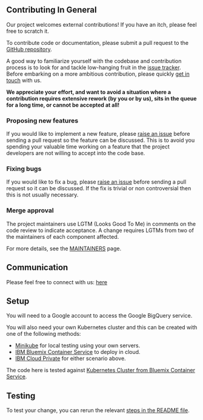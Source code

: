 ## Contributing In General

Our project welcomes external contributions! If you have an itch, please
feel free to scratch it.

To contribute code or documentation, please submit a pull request to the [GitHub
repository](https://github.com/IBM/tensorflow-kubernetes-art-classification).

A good way to familiarize yourself with the codebase and contribution process is
to look for and tackle low-hanging fruit in the [issue
tracker](https://github.com/IBM/tensorflow-kubernetes-art-classification/issues). Before embarking on
a more ambitious contribution, please quickly [get in touch](#communication)
with us.

**We appreciate your effort, and want to avoid a situation where a contribution
requires extensive rework (by you or by us), sits in the queue for a long time,
or cannot be accepted at all!**

### Proposing new features

If you would like to implement a new feature, please [raise an
issue](https://github.com/IBM/tensorflow-art-journey/issues) before sending a pull
request so the feature can be discussed. This is to avoid you spending your
valuable time working on a feature that the project developers are not willing
to accept into the code base.

### Fixing bugs

If you would like to fix a bug, please [raise an
issue](https://github.com/IBM/tensorflow-kubernetes-art-classification/issues) before sending a pull
request so it can be discussed. If the fix is trivial or non controversial then
this is not usually necessary.

### Merge approval

The project maintainers use LGTM (Looks Good To Me) in comments on the code
review to indicate acceptance. A change requires LGTMs from two of the
maintainers of each component affected.

For more details, see the [MAINTAINERS](MAINTAINERS.md) page.

## Communication

Please feel free to connect with us: [here](https://github.com/IBM/tensorflow-kubernetes-art-classification/issues)

## Setup

You will need to a Google account to access the Google BigQuery service.

You will also need your own Kubernetes cluster and this can be created with one of the following methods:
* [Minikube](https://kubernetes.io/docs/getting-started-guides/minikube) for local testing using your own servers.
* [IBM Bluemix Container Service](https://github.com/IBM/container-journey-template) to deploy in cloud.
* [IBM Cloud Private](https://www.ibm.com/cloud-computing/products/ibm-cloud-private/) for either scenario above.

The code here is tested against [Kubernetes Cluster from Bluemix Container Service](https://console.ng.bluemix.net/docs/containers/cs_ov.html#cs_ov).


## Testing

To test your change, you can rerun the relevant [steps in the README file](README.md).


